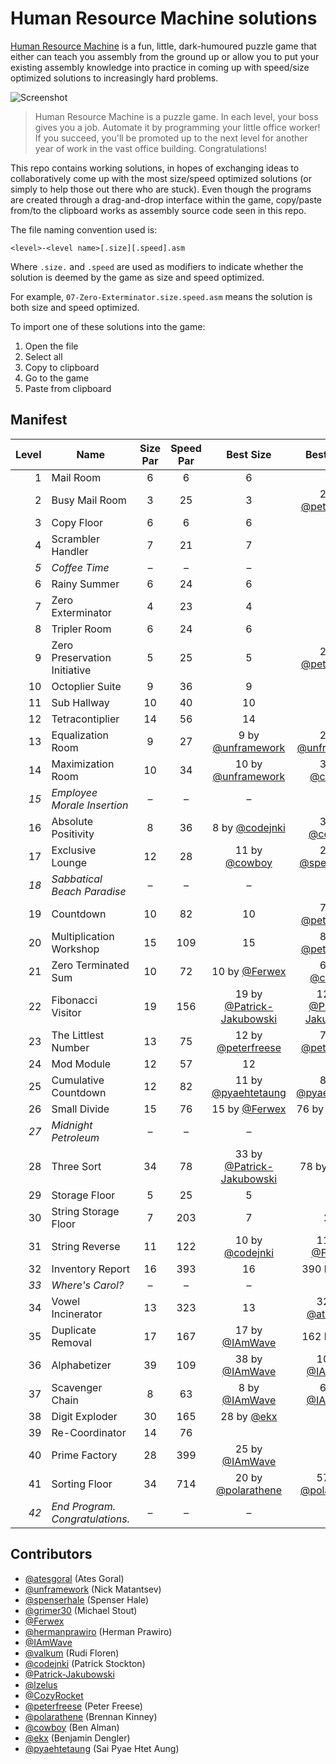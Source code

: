 # Human Resource Machine solutions

[Human Resource Machine](http://tomorrowcorporation.com/humanresourcemachine) is a fun, little, dark-humoured puzzle game that either can teach you assembly from the ground up or allow you to put your existing assembly knowledge into practice in coming up with speed/size optimized solutions to increasingly hard problems.

![Screenshot](http://tomorrowcorporation.com/blog/wp-content/themes/tcTheme2/images/hrm/screenshots/hrm_04.png)

> Human Resource Machine is a puzzle game. In each level, your boss gives you a job. Automate it by programming your little office worker! If you succeed, you'll be promoted up to the next level for another year of work in the vast office building. Congratulations!

This repo contains working solutions, in hopes of exchanging ideas to collaboratively come up with the most size/speed optimized solutions (or simply to help those out there who are stuck). Even though the programs are created through a drag-and-drop interface within the game, copy/paste from/to the clipboard works as assembly source code seen in this repo.

The file naming convention used is:

`<level>-<level name>[.size][.speed].asm`

Where `.size.` and `.speed` are used as modifiers to indicate whether the solution is deemed by the game as size and speed optimized.

For example, `07-Zero-Exterminator.size.speed.asm` means the solution is both size and speed optimized.

To import one of these solutions into the game:

1. Open the file
2. Select all
3. Copy to clipboard
4. Go to the game
5. Paste from clipboard

## Manifest

| Level | Name | Size Par | Speed Par | Best Size | Best Speed |
| ----: | ---- | :------: | :-------: | :-------: | :--------: |
| 1 | Mail Room | 6 | 6 | 6 | 6 |
| 2 | Busy Mail Room | 3 | 25 | 3 | 20 by [@peterfreese](https://github.com/peterfreese) |
| 3 | Copy Floor | 6 | 6 | 6 | 6 |
| 4 | Scrambler Handler | 7 | 21 | 7 | 21 |
| _5_ | _Coffee Time_ | &ndash; | &ndash; | &ndash; | &ndash; |
| 6 | Rainy Summer | 6 | 24 | 6 | 24 |
| 7 | Zero Exterminator | 4 | 23 | 4 | 23 |
| 8 | Tripler Room | 6 | 24 | 6 | 24 |
| 9 | Zero Preservation Initiative | 5 | 25 | 5 | 21 by [@peterfreese](https://github.com/peterfreese) |
| 10 | Octoplier Suite | 9 | 36 | 9 | 36 |
| 11 | Sub Hallway | 10 | 40 | 10 | 40 |
| 12 | Tetracontiplier | 14 | 56 | 14 | 56 |
| 13 | Equalization Room | 9 | 27 | 9 by [@unframework](https://github.com/unframework) | 27 by [@unframework](https://github.com/unframework) |
| 14 | Maximization Room | 10 | 34 | 10 by [@unframework](https://github.com/unframework) | 31 by [@cowboy](https://github.com/cowboy) |
| _15_ | _Employee Morale Insertion_ | &ndash; | &ndash; | &ndash; | &ndash; |
| 16 | Absolute Positivity | 8 | 36 | 8 by [@codejnki](https://github.com/codejnki) | 34 by [@codejnki](https://github.com/codejnki) |
| 17 | Exclusive Lounge | 12 | 28 | 11 by [@cowboy](https://github.com/cowboy) | 28 by [@spenserhale](https://github.com/spenserhale) |
| _18_ | _Sabbatical Beach Paradise_ | &ndash; | &ndash; | &ndash; | &ndash; |
| 19 | Countdown | 10 | 82 | 10 | 79 by [@peterfreese](https://github.com/peterfreese) |
| 20 | Multiplication Workshop | 15 | 109 | 15 | 84 by [@peterfreese](https://github.com/peterfreese) |
| 21 | Zero Terminated Sum | 10 | 72 | 10 by [@Ferwex](https://github.com/Ferwex) | 68 by [@cowboy](https://github.com/cowboy)|
| 22 | Fibonacci Visitor | 19 | 156 | 19 by [@Patrick-Jakubowski](https://github.com/Patrick-Jakubowski) | 125 by [@Patrick-Jakubowski](https://github.com/Patrick-Jakubowski) |
| 23 | The Littlest Number | 13 | 75 | 12 by [@peterfreese](https://github.com/peterfreese) | 71 by [@peterfreese](https://github.com/peterfreese) |
| 24 | Mod Module | 12 | 57 | 12 | 57 |
| 25 | Cumulative Countdown | 12 | 82 | 11 by [@pyaehtetaung](https://github.com/pyaehtetaung) | 82 by [@pyaehtetaung](https://github.com/pyaehtetaung) |
| 26 | Small Divide | 15 | 76 | 15 by [@Ferwex](https://github.com/Ferwex) | 76 by [@Ferwex](https://github.com/Ferwex) |
| _27_ | _Midnight Petroleum_ | &ndash; | &ndash; | &ndash; | &ndash; |
| 28 | Three Sort | 34 | 78 | 33 by [@Patrick-Jakubowski](https://github.com/Patrick-Jakubowski) | 78 by [@lzelus](https://github.com/lzelus) |
| 29 | Storage Floor | 5 | 25 | 5 | 25 |
| 30 | String Storage Floor | 7 | 203 | 7 | 203 |
| 31 | String Reverse | 11 | 122 | 10 by [@codejnki](https://github.com/codejnki) | 115 by [@Ferwex](https://github.com/Ferwex) |
| 32 | Inventory Report | 16 | 393 | 16 | 390 by [@ekx](https://github.com/ekx) |
| _33_ | _Where's Carol?_ | &ndash; | &ndash; | &ndash; | &ndash; |
| 34 | Vowel Incinerator | 13 | 323 | 13 | 321 by [@atesgoral](https://github.com/atesgoral) |
| 35 | Duplicate Removal | 17 | 167 | 17 by [@IAmWave](https://github.com/IAmWave) | 162 by [@ekx](https://github.com/ekx) |
| 36 | Alphabetizer | 39 | 109 | 38 by [@IAmWave](https://github.com/IAmWave) | 107 by [@IAmWave](https://github.com/IAmWave) |
| 37 | Scavenger Chain | 8 | 63 | 8 by [@IAmWave](https://github.com/IAmWave) | 63 by [@IAmWave](https://github.com/IAmWave) |
| 38 | Digit Exploder | 30 | 165 | 28 by [@ekx](https://github.com/ekx) | |
| 39 | Re-Coordinator | 14 | 76 | | |
| 40 | Prime Factory | 28 | 399 | 25 by [@IAmWave](https://github.com/IAmWave) | |
| 41 | Sorting Floor | 34 | 714 | 20 by [@polarathene](https://github.com/polarathene) | 570 by [@polarathene](https://github.com/polarathene) |
| _42_ | _End Program. Congratulations._ | &ndash; | &ndash; | &ndash; | &ndash; |

## Contributors

* [@atesgoral](https://github.com/atesgoral) (Ates Goral)
* [@unframework](https://github.com/unframework) (Nick Matantsev)
* [@spenserhale](https://github.com/spenserhale) (Spenser Hale)
* [@grimer30](https://github.com/grimer30) (Michael Stout)
* [@Ferwex](https://github.com/Ferwex)
* [@hermanprawiro](https://github.com/hermanprawiro) (Herman Prawiro)
* [@IAmWave](https://github.com/IAmWave)
* [@valkum](https://github.com/valkum) (Rudi Floren)
* [@codejnki](https://github.com/codejnki) (Patrick Stockton)
* [@Patrick-Jakubowski](https://github.com/Patrick-Jakubowski)
* [@lzelus](https://github.com/lzelus)
* [@CozyRocket](https://github.com/CozyRocket)
* [@peterfreese](https://github.com/peterfreese) (Peter Freese)
* [@polarathene](https://github.com/polarathene) (Brennan Kinney)
* [@cowboy](https://github.com/cowboy) (Ben Alman)
* [@ekx](https://github.com/ekx) (Benjamin Dengler)
* [@pyaehtetaung](https://github.com/pyaehtetaung) (Sai Pyae Htet Aung)

